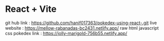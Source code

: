 # React + Vite

git hub link : https://github.com/hanif017363/pokedex-using-react-.git
live website : https://mellow-rabanadas-bc2431.netlify.app/
raw html javascript css pokedex link : https://jolly-marigold-756b55.netlify.app/
